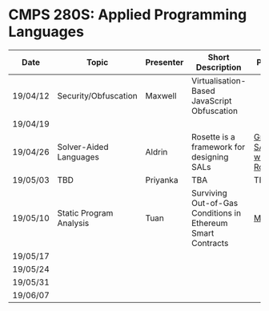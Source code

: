 
# CMPS 280S: Applied Programming Languages

| Date     | Topic                  | Presenter | Short Description                           | Papers |
| -------- | ---------------------- | --------- | ------------------------------------------- | ------ |
| 19/04/12 | Security/Obfuscation   | Maxwell   | Virtualisation-Based JavaScript Obfuscation |        |
| 19/04/19 |                        |           |                                             |        |
| 19/04/26 | Solver-Aided Languages | Aldrin    | Rosette is a framework for designing SALs   | [Growing SAL with Rosette][paper-grow-sdl-rosette] |
| 19/05/03 |TBD                     | Priyanka  |TBA                                          |TBA     |
| 19/05/10 |Static Program Analysis | Tuan      |Surviving Out-of-Gas Conditions in Ethereum Smart Contracts|[MadMax][paper-madmax]        |
| 19/05/17 |                        |           |                                             |        |
| 19/05/24 |                        |           |                                             |        |
| 19/05/31 |                        |           |                                             |        |
| 19/06/07 |                        |           |                                             |        |

<!-- links to papers -->
[paper-grow-sdl-rosette]: https://homes.cs.washington.edu/~emina/pubs/rosette.onward13.pdf
[paper-lightweight-svm]:  https://homes.cs.washington.edu/~emina/pubs/rosette.pldi14.pdf
[paper-madmax]: https://www.nevillegrech.com/madmax-oopsla18.pdf

<!-- links to talks -->
[talk-synth-ver-forall]:  https://www.youtube.com/watch?v=KpDyuMIb_E0&index=25&list=PLZdCLR02grLp4W4ySd1sHPOsK83gvqBQp
